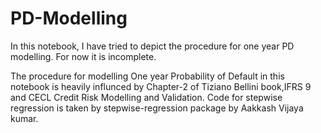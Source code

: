 # PD-Modelling
In this notebook, I have tried to depict the procedure for one year PD modelling.
For now it is incomplete.


The procedure for modelling One year Probability of Default in this notebook is heavily influnced by Chapter-2 of Tiziano Bellini book,IFRS 9 and CECL Credit Risk Modelling and Validation.
Code for stepwise regression is taken by stepwise-regression package by Aakkash Vijaya kumar.
